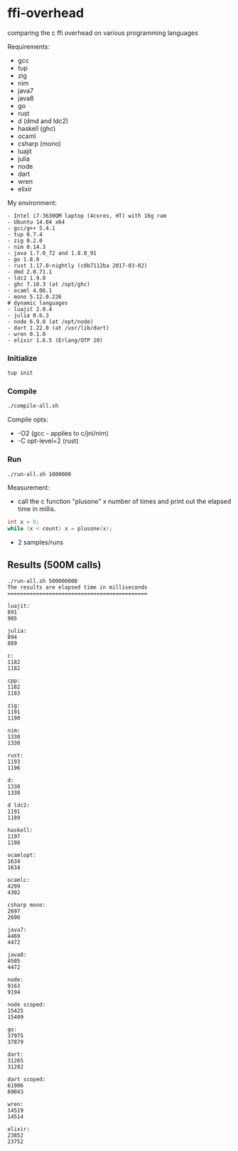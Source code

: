 ffi-overhead
============

comparing the c ffi overhead on various programming languages

Requirements:
- gcc
- tup
- zig
- nim
- java7
- java8
- go
- rust
- d (dmd and ldc2)
- haskell (ghc)
- ocaml
- csharp (mono)
- luajit
- julia
- node
- dart
- wren
- elixir

My environment:
```
- Intel i7-3630QM laptop (4cores, HT) with 16g ram
- Ubuntu 14.04 x64
- gcc/g++ 5.4.1
- tup 0.7.4
- zig 0.2.0
- nim 0.14.3
- java 1.7.0_72 and 1.8.0_91
- go 1.8.0
- rust 1.17.0-nightly (c0b7112ba 2017-03-02)
- dmd 2.0.71.1
- ldc2 1.9.0
- ghc 7.10.3 (at /opt/ghc)
- ocaml 4.06.1
- mono 5.12.0.226
# dynamic languages 
- luajit 2.0.4
- julia 0.6.3
- node 6.9.0 (at /opt/node)
- dart 1.22.0 (at /usr/lib/dart)
- wren 0.1.0
- elixir 1.6.5 (Erlang/OTP 20)
```

### Initialize
```sh
tup init
```

### Compile
```sh
./compile-all.sh
```

Compile opts:
- -O2 (gcc - applies to c/jni/nim)
- -C opt-level=2 (rust)

### Run
```sh
./run-all.sh 1000000
```

Measurement:
- call the c function "plusone" x number of times and print out the elapsed time in millis.
 ```c
int x = 0;
while (x < count) x = plusone(x);
 ```

- 2 samples/runs

## Results (500M calls)
```
./run-all.sh 500000000
The results are elapsed time in milliseconds
============================================

luajit:
891
905

julia:
894
889

c:
1182
1182

cpp:
1182
1183

zig:
1191
1190

nim:
1330
1330

rust:
1193
1196

d:
1330
1330

d ldc2:
1191
1189

haskell:
1197
1198

ocamlopt:
1634
1634

ocamlc:
4299
4302

csharp mono:
2697
2690

java7:
4469
4472

java8:
4505
4472

node:
9163
9194

node scoped:
15425
15409

go:
37975
37879

dart:
31265
31282

dart scoped:
61906
69043

wren:
14519
14514

elixir:
23852
23752
```

